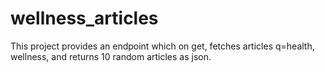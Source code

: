 # wellness_articles
This project provides an endpoint which on get, fetches articles q=health, wellness, and returns 10 random articles as json.

